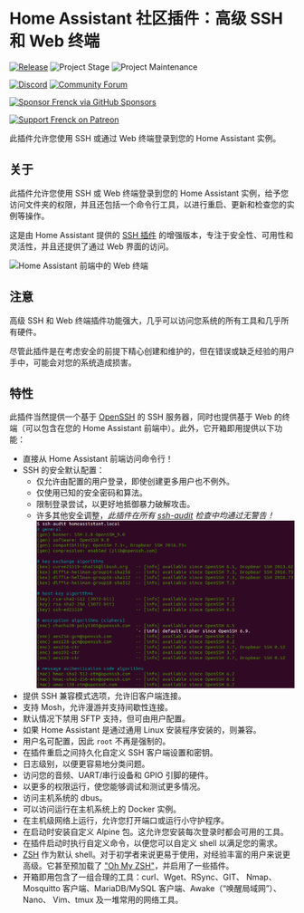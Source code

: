 # Home Assistant 社区插件：高级 SSH 和 Web 终端

[![Release][release-shield]][release] ![Project Stage][project-stage-shield] ![Project Maintenance][maintenance-shield]

[![Discord][discord-shield]][discord] [![Community Forum][forum-shield]][forum]

[![Sponsor Frenck via GitHub Sponsors][github-sponsors-shield]][github-sponsors]

[![Support Frenck on Patreon][patreon-shield]][patreon]

此插件允许您使用 SSH 或通过 Web 终端登录到您的 Home Assistant 实例。

## 关于

此插件允许您使用 SSH 或 Web 终端登录到您的 Home Assistant 实例，给予您访问文件夹的权限，并且还包括一个命令行工具，以进行重启、更新和检查您的实例等操作。

这是由 Home Assistant 提供的 [SSH 插件][hass-ssh] 的增强版本，专注于安全性、可用性和灵活性，并且还提供了通过 Web 界面的访问。

![Home Assistant 前端中的 Web 终端][screenshot]

## 注意

高级 SSH 和 Web 终端插件功能强大，几乎可以访问您系统的所有工具和几乎所有硬件。

尽管此插件是在考虑安全的前提下精心创建和维护的，但在错误或缺乏经验的用户手中，可能会对您的系统造成损害。

## 特性

此插件当然提供一个基于 [OpenSSH][openssh] 的 SSH 服务器，同时也提供基于 Web 的终端（可以包含在您的 Home Assistant 前端中）。此外，它开箱即用提供以下功能：

- 直接从 Home Assistant 前端访问命令行！
- SSH 的安全默认配置：
  - 仅允许由配置的用户登录，即使创建更多用户也不例外。
  - 仅使用已知的安全密码和算法。
  - 限制登录尝试，以更好地抵御暴力破解攻击。
  - 许多其他安全调整，_此插件在所有 [ssh-audit] 检查中均通过无警告！_
    ![SSH-Audit 的结果][ssh-audit-image]
- 提供 SSH 兼容模式选项，允许旧客户端连接。
- 支持 Mosh，允许漫游并支持间歇性连接。
- 默认情况下禁用 SFTP 支持，但可由用户配置。
- 如果 Home Assistant 是通过通用 Linux 安装程序安装的，则兼容。
- 用户名可配置，因此 `root` 不再是强制的。
- 在插件重启之间持久化自定义 SSH 客户端设置和密钥。
- 日志级别，以便更容易地分类问题。
- 访问您的音频、UART/串行设备和 GPIO 引脚的硬件。
- 以更多的权限运行，使您能够调试和测试更多情况。
- 访问主机系统的 dbus。
- 可以访问运行在主机系统上的 Docker 实例。
- 在主机级网络上运行，允许您打开端口或运行小守护程序。
- 在启动时安装自定义 Alpine 包。这允许您安装每次登录时都会可用的工具。
- 在插件启动时执行自定义命令，以便您可以自定义 shell 以满足您的需求。
- [ZSH][zsh] 作为默认 shell。对于初学者来说更易于使用，对经验丰富的用户来说更高级。它甚至预加载了
  ["Oh My ZSH"][ohmyzsh]，并启用了一些插件。
- 开箱即用包含了一组合理的工具：curl、Wget、RSync、GIT、
  Nmap、Mosquitto 客户端、MariaDB/MySQL 客户端、Awake（“唤醒局域网”）、Nano、
  Vim、tmux 及一堆常用的网络工具。

[discord-shield]: https://img.shields.io/discord/478094546522079232.svg
[discord]: https://discord.me/hassioaddons
[forum-shield]: https://img.shields.io/badge/community-forum-brightgreen.svg
[forum]: https://community.home-assistant.io/t/community-hass-io-add-on-ssh-web-terminal/33820?u=frenck
[github-sponsors-shield]: https://frenck.dev/wp-content/uploads/2019/12/github_sponsor.png
[github-sponsors]: https://github.com/sponsors/frenck
[hass-ssh]: https://home-assistant.io/addons/ssh/
[maintenance-shield]: https://img.shields.io/maintenance/yes/2025.svg
[ohmyzsh]: http://ohmyz.sh/
[openssh]: https://www.openssh.com/
[patreon-shield]: https://frenck.dev/wp-content/uploads/2019/12/patreon.png
[patreon]: https://www.patreon.com/frenck
[project-stage-shield]: https://img.shields.io/badge/project%20stage-production%20ready-brightgreen.svg
[release-shield]: https://img.shields.io/badge/version-v20.0.2-blue.svg
[release]: https://github.com/hassio-addons/addon-ssh/tree/v20.0.2
[screenshot]: https://github.com/hassio-addons/addon-ssh/raw/main/images/screenshot.png
[ssh-audit-image]: https://github.com/hassio-addons/addon-ssh/raw/main/images/ssh-audit.png
[ssh-audit]: https://github.com/jtesta/ssh-audit
[zsh]: https://en.wikipedia.org/wiki/Z_shell